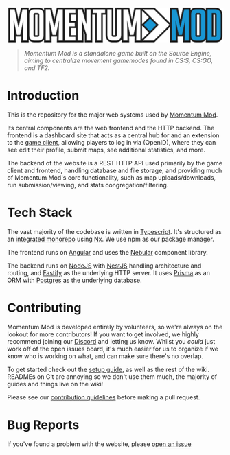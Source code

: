 ![Momentum Mod Logo](apps/frontend/src/assets/images/logo.svg)

> _Momentum Mod is a standalone game built on the Source Engine, aiming to
> centralize movement gamemodes found in CS:S, CS:GO, and TF2._

# Introduction

This is the repository for the major web systems used by
[Momentum Mod](https://momentum-mod.org).

Its central components are the web frontend and the HTTP backend. The frontend
is a dashboard site that acts as a central hub for and an extension to the
[game client](https://github.com/momentum-mod/game), allowing players to log in
via (OpenID), where they can see edit their profile, submit maps, see additional
statistics, and more.

The backend of the website is a REST HTTP API used primarily by the game client
and frontend, handling database and file storage, and providing much of Momentum
Mod's core functionality, such as map uploads/downloads, run submission/viewing,
and stats congregation/filtering.

# Tech Stack

The vast majority of the codebase is written in
[Typescript](https://www.typescriptlang.org/). It's structured as an
[integrated monorepo](https://nx.dev/concepts/integrated-vs-package-based#integrated-repos)
using [Nx](https://nx.dev). We use npm as our package manager.

The frontend runs on [Angular](https://angular.io) and uses the
[Nebular](https://github.com/akveo/nebular) component library.

The backend runs on [NodeJS](https://nodejs.org/) with
[NestJS](https://nestjs.com/) handling architecture and routing, and
[Fastify](https://www.fastify.io/) as the underlying HTTP server. It uses
[Prisma](https://www.prisma.io/) as an ORM with
[Postgres](https://www.postgresql.org/) as the underlying database.

# Contributing

Momentum Mod is developed entirely by volunteers, so we're always on the lookout
for more contributors! If you want to get involved, we highly recommend joining
our [Discord](https://discord.gg/momentummod) and letting us know. Whilst you
_could_ just work off of the open issues board, it's much easier for us to
organize if we know who is working on what, and can make sure there's no
overlap.

To get started check out the
[setup guide](https://github.com/momentum-mod/website/wiki/Setup), as well as
the rest of the wiki. READMEs on Git are annoying so we don't use them much, the
majority of guides and things live on the wiki!

Please see our
[contribution guidelines](https://github.com/momentum-mod/website/wiki/Contribution-Guidelines)
before making a pull request.

# Bug Reports

If you've found a problem with the website, please
[open an issue](https://github.com/momentum-mod/website/issues/new/choose!)

